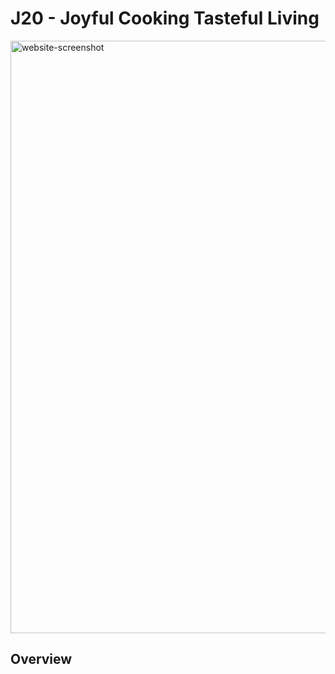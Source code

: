 # J20 - Joyful Cooking Tasteful Living

<img width="948" alt="website-screenshot" src="https://github.com/Kampus-Merdeka-Software-Engineering/FE-2-Jakarta-20/assets/113090048/bb4d9a5b-f3c1-44aa-aefc-c6e09143319e">

## Overview
